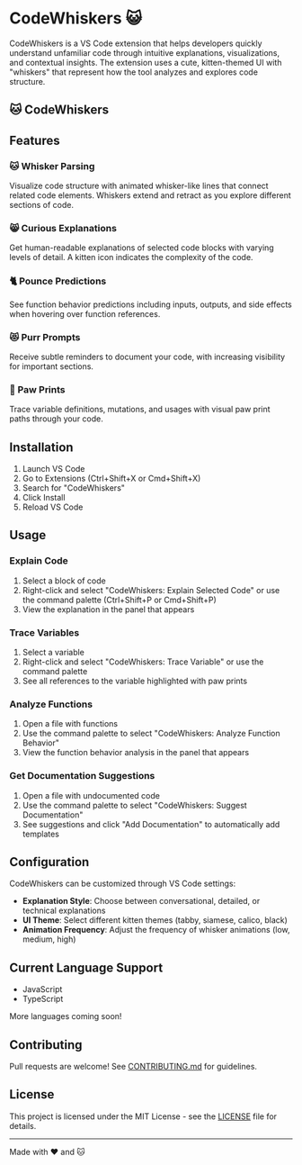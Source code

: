 # CodeWhiskers 😺

CodeWhiskers is a VS Code extension that helps developers quickly understand unfamiliar code through intuitive explanations, visualizations, and contextual insights. The extension uses a cute, kitten-themed UI with "whiskers" that represent how the tool analyzes and explores code structure.

## 🐱 CodeWhiskers

## Features

### 🐱 Whisker Parsing
Visualize code structure with animated whisker-like lines that connect related code elements. Whiskers extend and retract as you explore different sections of code.

### 😸 Curious Explanations
Get human-readable explanations of selected code blocks with varying levels of detail. A kitten icon indicates the complexity of the code.

### 🐈 Pounce Predictions
See function behavior predictions including inputs, outputs, and side effects when hovering over function references.

### 😻 Purr Prompts
Receive subtle reminders to document your code, with increasing visibility for important sections.

### 🐾 Paw Prints
Trace variable definitions, mutations, and usages with visual paw print paths through your code.

## Installation

1. Launch VS Code
2. Go to Extensions (Ctrl+Shift+X or Cmd+Shift+X)
3. Search for "CodeWhiskers"
4. Click Install
5. Reload VS Code

## Usage

### Explain Code
1. Select a block of code
2. Right-click and select "CodeWhiskers: Explain Selected Code" or use the command palette (Ctrl+Shift+P or Cmd+Shift+P)
3. View the explanation in the panel that appears

### Trace Variables
1. Select a variable
2. Right-click and select "CodeWhiskers: Trace Variable" or use the command palette
3. See all references to the variable highlighted with paw prints

### Analyze Functions
1. Open a file with functions
2. Use the command palette to select "CodeWhiskers: Analyze Function Behavior"
3. View the function behavior analysis in the panel that appears

### Get Documentation Suggestions
1. Open a file with undocumented code
2. Use the command palette to select "CodeWhiskers: Suggest Documentation"
3. See suggestions and click "Add Documentation" to automatically add templates

## Configuration

CodeWhiskers can be customized through VS Code settings:

- **Explanation Style**: Choose between conversational, detailed, or technical explanations
- **UI Theme**: Select different kitten themes (tabby, siamese, calico, black)
- **Animation Frequency**: Adjust the frequency of whisker animations (low, medium, high)

## Current Language Support

- JavaScript
- TypeScript

More languages coming soon!

## Contributing

Pull requests are welcome! See [CONTRIBUTING.md](CONTRIBUTING.md) for guidelines.

## License

This project is licensed under the MIT License - see the [LICENSE](LICENSE) file for details.

---

Made with ❤️ and 🐱 